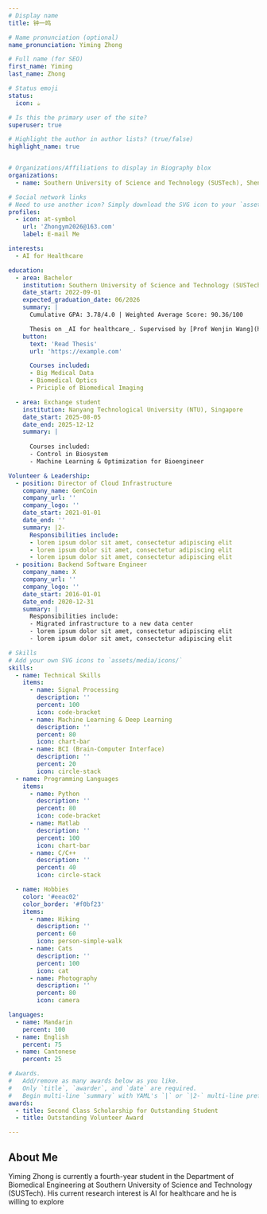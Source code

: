 ```yaml
---
# Display name
title: 钟一鸣

# Name pronunciation (optional)
name_pronunciation: Yiming Zhong

# Full name (for SEO)
first_name: Yiming
last_name: Zhong

# Status emoji
status:
  icon: ☕️

# Is this the primary user of the site?
superuser: true

# Highlight the author in author lists? (true/false)
highlight_name: true


# Organizations/Affiliations to display in Biography blox
organizations:
  - name: Southern University of Science and Technology (SUSTech), Shenzhen, China

# Social network links
# Need to use another icon? Simply download the SVG icon to your `assets/media/icons/` folder.
profiles:
  - icon: at-symbol
    url: 'Zhongym2026@163.com'
    label: E-mail Me

interests:
  - AI for Healthcare

education:
  - area: Bachelor
    institution: Southern University of Science and Technology (SUSTech), Shenzhen, China
    date_start: 2022-09-01
    expected_graduation_date: 06/2026
    summary: |
      Cumulative GPA: 3.78/4.0 | Weighted Average Score: 90.36/100

      Thesis on _AI for healthcare_. Supervised by [Prof Wenjin Wang](https://sites.google.com/site/rppgwenjin) . Presented papers at 2 IEEE conferences (1 in EMBC and 1 in BHI), and 1 TBME journal paper is under review.
    button:
      text: 'Read Thesis'
      url: 'https://example.com'

      Courses included:
      - Big Medical Data
      - Biomedical Optics
      - Priciple of Biomedical Imaging

  - area: Exchange student
    institution: Nanyang Technological University (NTU), Singapore
    date_start: 2025-08-05
    date_end: 2025-12-12
    summary: |
      
      Courses included:
      - Control in Biosystem
      - Machine Learning & Optimization for Bioengineer

Volunteer & Leadership:
  - position: Director of Cloud Infrastructure
    company_name: GenCoin
    company_url: ''
    company_logo: ''
    date_start: 2021-01-01
    date_end: ''
    summary: |2-
      Responsibilities include:
      - lorem ipsum dolor sit amet, consectetur adipiscing elit
      - lorem ipsum dolor sit amet, consectetur adipiscing elit
      - lorem ipsum dolor sit amet, consectetur adipiscing elit
  - position: Backend Software Engineer
    company_name: X
    company_url: ''
    company_logo: ''
    date_start: 2016-01-01
    date_end: 2020-12-31
    summary: |
      Responsibilities include:
      - Migrated infrastructure to a new data center
      - lorem ipsum dolor sit amet, consectetur adipiscing elit
      - lorem ipsum dolor sit amet, consectetur adipiscing elit

# Skills
# Add your own SVG icons to `assets/media/icons/`
skills:
  - name: Technical Skills
    items:
      - name: Signal Processing
        description: ''
        percent: 100
        icon: code-bracket
      - name: Machine Learning & Deep Learning
        description: ''
        percent: 80
        icon: chart-bar
      - name: BCI (Brain-Computer Interface)
        description: ''
        percent: 20
        icon: circle-stack
  - name: Programming Languages
    items:
      - name: Python
        description: ''
        percent: 80
        icon: code-bracket
      - name: Matlab
        description: ''
        percent: 100
        icon: chart-bar
      - name: C/C++
        description: ''
        percent: 40
        icon: circle-stack

  - name: Hobbies
    color: '#eeac02'
    color_border: '#f0bf23'
    items:
      - name: Hiking
        description: ''
        percent: 60
        icon: person-simple-walk
      - name: Cats
        description: ''
        percent: 100
        icon: cat
      - name: Photography
        description: ''
        percent: 80
        icon: camera

languages:
  - name: Mandarin
    percent: 100
  - name: English
    percent: 75
  - name: Cantonese
    percent: 25

# Awards.
#   Add/remove as many awards below as you like.
#   Only `title`, `awarder`, and `date` are required.
#   Begin multi-line `summary` with YAML's `|` or `|2-` multi-line prefix and indent 2 spaces below.
awards:
  - title: Second Class Scholarship for Outstanding Student
  - title: Outstanding Volunteer Award

---
```


## About Me

Yiming Zhong is currently a fourth-year student in the Department of Biomedical Engineering at Southern University of Science and Technology (SUSTech). His current research interest is AI for healthcare and he is willing to explore 

